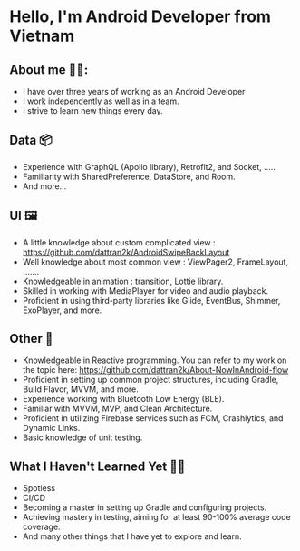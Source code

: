# Hello, I'm Android Developer from Vietnam

## About me 🧑‍💻:

- I have over three years of working as an Android Developer
- I work independently as well as in a team.
- I strive to learn new things every day.

## Data 📦
-  Experience with GraphQL (Apollo library), Retrofit2, and Socket, .....
-  Familiarity with SharedPreference, DataStore, and Room.
-  And more...
## UI 🖼️
- A little knowledge about custom complicated view : https://github.com/dattran2k/AndroidSwipeBackLayout
- Well knowledge about most common view : ViewPager2, FrameLayout, .......
- Knowledgeable in animation : transition, Lottie library.
- Skilled in working with MediaPlayer for video and audio playback.
- Proficient in using third-party libraries like Glide, EventBus, Shimmer, ExoPlayer, and more.
## Other 📄
- Knowledgeable in Reactive programming. You can refer to my work on the topic here: https://github.com/dattran2k/About-NowInAndroid-flow
- Proficient in setting up common project structures, including Gradle, Build Flavor, MVVM, and more.
- Experience working with Bluetooth Low Energy (BLE).
- Familiar with MVVM, MVP, and Clean Architecture.
- Proficient in utilizing Firebase services such as FCM, Crashlytics, and Dynamic Links.
- Basic knowledge of unit testing.
## What I Haven't Learned Yet 🤷‍♂️
- Spotless
- CI/CD
- Becoming a master in setting up Gradle and configuring projects.
- Achieving mastery in testing, aiming for at least 90-100% average code coverage.
- And many other things that I have yet to explore and learn.
